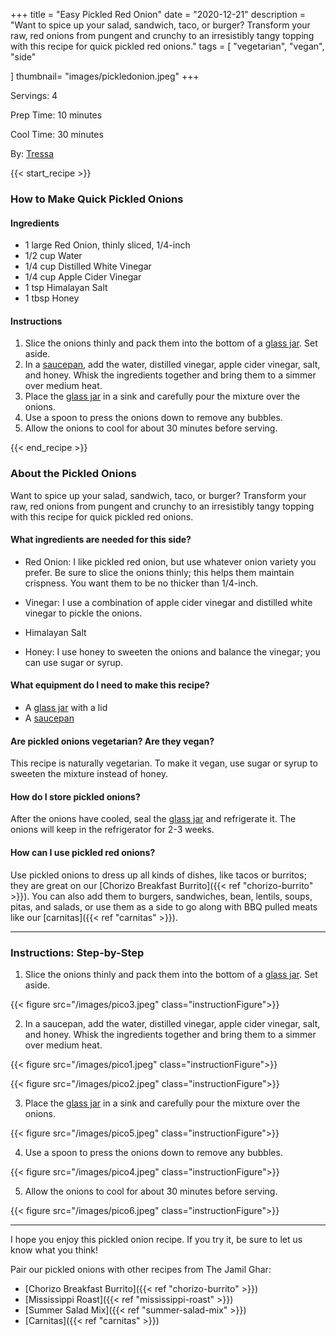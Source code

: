 +++
title = "Easy Pickled Red Onion"
date = "2020-12-21"
description = "Want to spice up your salad, sandwich, taco, or burger? Transform your raw, red onions from pungent and crunchy to an irresistibly tangy topping with this recipe for quick pickled red onions."
tags = [
    "vegetarian",
    "vegan",
    "side"
   
]
thumbnail= "images/pickledonion.jpeg"
+++

Servings: 4 <!--more-->

Prep Time: 10 minutes 

Cool Time: 30 minutes 

By: [Tressa](https://www.jamilghar.com/about/)

{{< start_recipe >}}

### How to Make Quick Pickled Onions 

#### Ingredients 

* 1 large Red Onion, thinly sliced, 1/4-inch
* 1/2 cup Water 
* 1/4 cup Distilled White Vinegar 
* 1/4 cup Apple Cider Vinegar 
* 1 tsp Himalayan Salt 
* 1 tbsp Honey
  
#### Instructions

 1. Slice the onions thinly and pack them into the bottom of a [glass jar](https://amzn.to/3ETyuvT). Set aside. 
 2. In a [saucepan](https://amzn.to/3mQuO8a), add the water, distilled vinegar, apple cider vinegar, salt, and honey. Whisk the ingredients together and bring them to a simmer over medium heat. 
 3. Place the [glass jar](https://amzn.to/3ETyuvT) in a sink and carefully pour the mixture over the onions.
 4. Use a spoon to press the onions down to remove any bubbles. 
 5. Allow the onions to cool for about 30 minutes before serving. 

{{< end_recipe >}}

### About the Pickled Onions  

Want to spice up your salad, sandwich, taco, or burger? Transform your raw, red onions from pungent and crunchy to an irresistibly tangy topping with this recipe for quick pickled red onions.

#### What ingredients are needed for this side?

* Red Onion: I like pickled red onion, but use whatever onion variety you prefer. Be sure to slice the onions thinly; this helps them maintain crispness. You want them to be no thicker than 1/4-inch. 

* Vinegar: I use a combination of apple cider vinegar and distilled white vinegar to pickle the onions. 

* Himalayan Salt

* Honey: I use honey to sweeten the onions and balance the vinegar; you can use sugar or syrup. 

#### What equipment do I need to make this recipe?

* A [glass jar](https://amzn.to/3ETyuvT) with a lid
* A [saucepan](https://amzn.to/3mQuO8a) 

#### Are pickled onions vegetarian? Are they vegan?

This recipe is naturally vegetarian. To make it vegan, use sugar or syrup to sweeten the mixture instead of honey. 

#### How do I store pickled onions?

After the onions have cooled, seal the [glass jar](https://amzn.to/3ETyuvT) and refrigerate it. The onions will keep in the refrigerator for 2-3 weeks. 

#### How can I use pickled red onions? 

Use pickled onions to dress up all kinds of dishes, like tacos or burritos; they are great on our [Chorizo Breakfast Burrito]({{< ref "chorizo-burrito" >}}). You can also add them to burgers, sandwiches, bean, lentils, soups, pitas, and salads, or use them as a side to go along with BBQ pulled meats like our [carnitas]({{< ref "carnitas" >}}). 

---- 

### Instructions: Step-by-Step

 1. Slice the onions thinly and pack them into the bottom of a [glass jar](https://amzn.to/3ETyuvT). Set aside. 
 
{{< figure src="/images/pico3.jpeg" class="instructionFigure">}}
 
 2. In a saucepan, add the water, distilled vinegar, apple cider vinegar, salt, and honey. Whisk the ingredients together and bring them to a simmer over medium heat. 
 
{{< figure src="/images/pico1.jpeg" class="instructionFigure">}}

{{< figure src="/images/pico2.jpeg" class="instructionFigure">}}
 
 3. Place the [glass jar](https://amzn.to/3ETyuvT) in a sink and carefully pour the mixture over the onions.
 
{{< figure src="/images/pico5.jpeg" class="instructionFigure">}}
 
 4. Use a spoon to press the onions down to remove any bubbles. 

{{< figure src="/images/pico4.jpeg" class="instructionFigure">}}

 5. Allow the onions to cool for about 30 minutes before serving. 

{{< figure src="/images/pico6.jpeg" class="instructionFigure">}}

----

I hope you enjoy this pickled onion recipe. If you try it, be sure to let us know what you think!

Pair our pickled onions with other recipes from The Jamil Ghar:

* [Chorizo Breakfast Burrito]({{< ref "chorizo-burrito" >}})
* [Mississippi Roast]({{< ref "mississippi-roast" >}}) 
* [Summer Salad Mix]({{< ref "summer-salad-mix" >}}) 
* [Carnitas]({{< ref "carnitas" >}})
